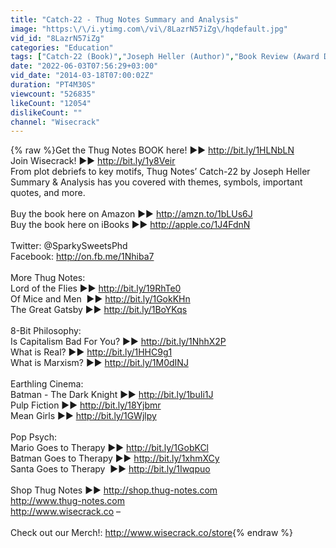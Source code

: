 ```yaml
---
title: "Catch-22 - Thug Notes Summary and Analysis"
image: "https:\/\/i.ytimg.com\/vi\/8LazrN57iZg\/hqdefault.jpg"
vid_id: "8LazrN57iZg"
categories: "Education"
tags: ["Catch-22 (Book)","Joseph Heller (Author)","Book Review (Award Discipline)"]
date: "2022-06-03T07:56:29+03:00"
vid_date: "2014-03-18T07:00:02Z"
duration: "PT4M30S"
viewcount: "526835"
likeCount: "12054"
dislikeCount: ""
channel: "Wisecrack"
---
```

{% raw %}Get the Thug Notes BOOK here! ►► <a rel="nofollow" target="blank" href="http://bit.ly/1HLNbLN">http://bit.ly/1HLNbLN</a><br />Join Wisecrack! ►► <a rel="nofollow" target="blank" href="http://bit.ly/1y8Veir">http://bit.ly/1y8Veir</a><br />From plot debriefs to key motifs, Thug Notes’ Catch-22 by Joseph Heller Summary &amp; Analysis has you covered with themes, symbols, important quotes, and more. <br /><br />Buy the book here on Amazon ►► <a rel="nofollow" target="blank" href="http://amzn.to/1bLUs6J">http://amzn.to/1bLUs6J</a><br />Buy the book here on iBooks ►► <a rel="nofollow" target="blank" href="http://apple.co/1J4FdnN">http://apple.co/1J4FdnN</a><br /><br />Twitter: @SparkySweetsPhd<br />Facebook: <a rel="nofollow" target="blank" href="http://on.fb.me/1Nhiba7">http://on.fb.me/1Nhiba7</a> <br /><br />More Thug Notes:<br />Lord of the Flies ►► <a rel="nofollow" target="blank" href="http://bit.ly/19RhTe0">http://bit.ly/19RhTe0</a><br />Of Mice and Men  ►► <a rel="nofollow" target="blank" href="http://bit.ly/1GokKHn">http://bit.ly/1GokKHn</a><br />The Great Gatsby ►► <a rel="nofollow" target="blank" href="http://bit.ly/1BoYKqs">http://bit.ly/1BoYKqs</a><br /><br />8-Bit Philosophy:<br />Is Capitalism Bad For You? ►► <a rel="nofollow" target="blank" href="http://bit.ly/1NhhX2P">http://bit.ly/1NhhX2P</a><br />What is Real? ►► <a rel="nofollow" target="blank" href="http://bit.ly/1HHC9g1">http://bit.ly/1HHC9g1</a><br />What is Marxism? ►► <a rel="nofollow" target="blank" href="http://bit.ly/1M0dINJ">http://bit.ly/1M0dINJ</a><br /><br />Earthling Cinema:<br />Batman - The Dark Knight ►► <a rel="nofollow" target="blank" href="http://bit.ly/1buIi1J">http://bit.ly/1buIi1J</a><br />Pulp Fiction ►► <a rel="nofollow" target="blank" href="http://bit.ly/18Yjbmr">http://bit.ly/18Yjbmr</a><br />Mean Girls ►► <a rel="nofollow" target="blank" href="http://bit.ly/1GWjlpy">http://bit.ly/1GWjlpy</a><br /><br />Pop Psych:<br />Mario Goes to Therapy ►► <a rel="nofollow" target="blank" href="http://bit.ly/1GobKCl">http://bit.ly/1GobKCl</a><br />Batman Goes to Therapy ►► <a rel="nofollow" target="blank" href="http://bit.ly/1xhmXCy">http://bit.ly/1xhmXCy</a><br />Santa Goes to Therapy  ►► <a rel="nofollow" target="blank" href="http://bit.ly/1Iwqpuo">http://bit.ly/1Iwqpuo</a><br /><br />Shop Thug Notes ►► <a rel="nofollow" target="blank" href="http://shop.thug-notes.com">http://shop.thug-notes.com</a><br /><a rel="nofollow" target="blank" href="http://www.thug-notes.com">http://www.thug-notes.com</a><br /><a rel="nofollow" target="blank" href="http://www.wisecrack.co">http://www.wisecrack.co</a> –<br /><br />Check out our Merch!: <a rel="nofollow" target="blank" href="http://www.wisecrack.co/store">http://www.wisecrack.co/store</a>{% endraw %}
